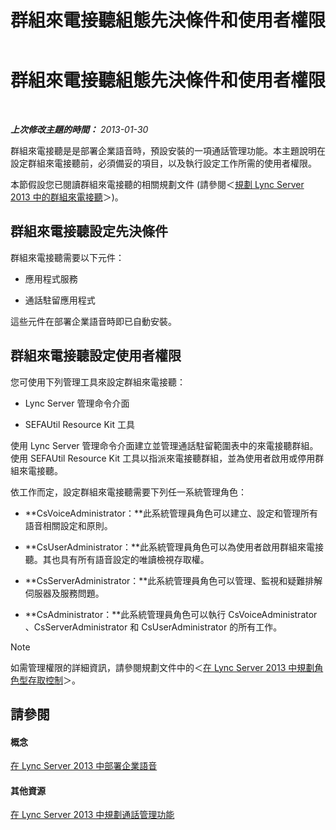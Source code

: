 ﻿---
title: 群組來電接聽組態先決條件和使用者權限
TOCTitle: 群組來電接聽組態先決條件和使用者權限
ms:assetid: 8757b1d3-751d-49c3-b1b8-b678f663f18e
ms:mtpsurl: https://technet.microsoft.com/zh-tw/library/JJ945641(v=OCS.15)
ms:contentKeyID: 52056163
ms.date: 08/10/2015
mtps_version: v=OCS.15
ms.translationtype: HT
---

# 群組來電接聽組態先決條件和使用者權限

 

_**上次修改主題的時間：** 2013-01-30_

群組來電接聽是是部署企業語音時，預設安裝的一項通話管理功能。本主題說明在設定群組來電接聽前，必須備妥的項目，以及執行設定工作所需的使用者權限。

本節假設您已閱讀群組來電接聽的相關規劃文件 (請參閱＜[規劃 Lync Server 2013 中的群組來電接聽](lync-server-2013-planning-for-group-call-pickup.md)＞)。

## 群組來電接聽設定先決條件

群組來電接聽需要以下元件：

  - 應用程式服務

  - 通話駐留應用程式

這些元件在部署企業語音時即已自動安裝。

## 群組來電接聽設定使用者權限

您可使用下列管理工具來設定群組來電接聽：

  - Lync Server 管理命令介面

  - SEFAUtil Resource Kit 工具

使用 Lync Server 管理命令介面建立並管理通話駐留範圍表中的來電接聽群組。使用 SEFAUtil Resource Kit 工具以指派來電接聽群組，並為使用者啟用或停用群組來電接聽。

依工作而定，設定群組來電接聽需要下列任一系統管理角色：

  - **CsVoiceAdministrator：**此系統管理員角色可以建立、設定和管理所有語音相關設定和原則。

  - **CsUserAdministrator：**此系統管理員角色可以為使用者啟用群組來電接聽。其也具有所有語音設定的唯讀檢視存取權。

  - **CsServerAdministrator：**此系統管理員角色可以管理、監視和疑難排解伺服器及服務問題。

  - **CsAdministrator：**此系統管理員角色可以執行 CsVoiceAdministrator 、CsServerAdministrator 和 CsUserAdministrator 的所有工作。

> [!NOTE]  
> 如需管理權限的詳細資訊，請參閱規劃文件中的＜<a href="lync-server-2013-planning-for-role-based-access-control.md">在 Lync Server 2013 中規劃角色型存取控制</a>＞。



## 請參閱

#### 概念

[在 Lync Server 2013 中部署企業語音](lync-server-2013-deploying-enterprise-voice.md)  

#### 其他資源

[在 Lync Server 2013 中規劃通話管理功能](lync-server-2013-planning-for-call-management-features.md)

